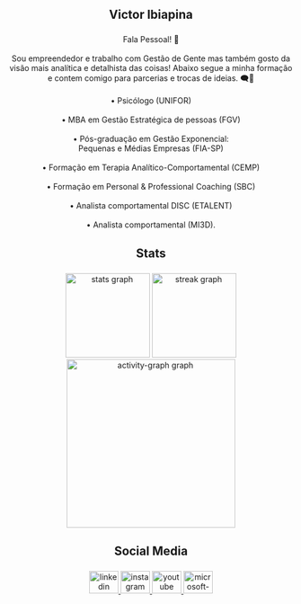 <h2 align="center">Victor Ibiapina</h2>

###

<p align="center">Fala Pessoal! 👋<br><br>Sou empreendedor e trabalho com Gestão de Gente mas também gosto da visão mais analítica e detalhista das coisas! Abaixo segue a minha formação e contem comigo para parcerias e trocas de ideias. 🗨💭<br> <br>• Psicólogo (UNIFOR)<br><br>• MBA em Gestão Estratégica de pessoas (FGV)<br><br>• Pós-graduação em Gestão Exponencial:<br>Pequenas e Médias Empresas (FIA-SP)<br><br>• Formação em Terapia Analítico-Comportamental (CEMP)<br><br>• Formação em Personal & Professional Coaching (SBC)<br><br>• Analista comportamental DISC (ETALENT)<br><br>• Analista comportamental (MI3D).</p>

###

<h2 align="center">Stats</h2>

###

<div align="center">
  <img src="https://github-readme-stats.vercel.app/api?username=Victoribiapina&hide_title=false&hide_rank=false&show_icons=true&include_all_commits=true&count_private=true&disable_animations=false&theme=gruvbox_light&locale=pt-br&hide_border=false&order=1" height="150" alt="stats graph"  />
  <img src="https://streak-stats.demolab.com?user=Victoribiapina&locale=pt-br&mode=daily&theme=gruvbox_light&hide_border=false&border_radius=5&order=3" height="150" alt="streak graph"  />
  <img src="https://github-readme-activity-graph.vercel.app/graph?username=Victoribiapina&radius=16&theme=elegant&area=true&order=5" height="300" alt="activity-graph graph"  />
</div>

###

<h2 align="center">Social Media</h2>

###

<div align="center">
  <a href="www.linkedin.com/in/ victoribiapina" target="_blank">
    <img src="https://raw.githubusercontent.com/maurodesouza/profile-readme-generator/master/src/assets/icons/social/linkedin/default.svg" width="52" height="40" alt="linkedin logo"  />
  </a>
  <a href="https://www.instagram.com/vivazsolucoes" target="_blank">
    <img src="https://raw.githubusercontent.com/maurodesouza/profile-readme-generator/master/src/assets/icons/social/instagram/default.svg" width="52" height="40" alt="instagram logo"  />
  </a>
  <a href="https://www.youtube.com/@vivazsolucoes4054" target="_blank">
    <img src="https://raw.githubusercontent.com/maurodesouza/profile-readme-generator/master/src/assets/icons/social/youtube/default.svg" width="52" height="40" alt="youtube logo"  />
  </a>
  <a href="victor@vivazsolucoes.com.br" target="_blank">
    <img src="https://raw.githubusercontent.com/maurodesouza/profile-readme-generator/master/src/assets/icons/social/microsoft-outlook/default.svg" width="52" height="40" alt="microsoft-outlook logo"  />
  </a>
</div>

###
